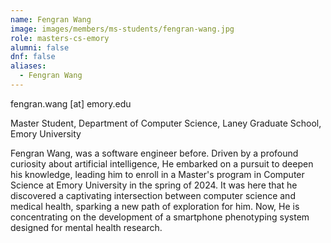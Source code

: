 ```yaml
---
name: Fengran Wang
image: images/members/ms-students/fengran-wang.jpg
role: masters-cs-emory
alumni: false
dnf: false
aliases:
  - Fengran Wang
---
```


fengran.wang [at] emory.edu

Master Student, Department of Computer Science, Laney Graduate School, Emory University

Fengran Wang, was a software engineer before. Driven by a profound curiosity about artificial intelligence, He embarked on a pursuit to deepen his knowledge, leading him to enroll in a Master's program in Computer Science at Emory University in the spring of 2024. It was here that he discovered a captivating intersection between computer science and medical health, sparking a new path of exploration for him. Now, He is concentrating on the development of a smartphone phenotyping system designed for mental health research.
